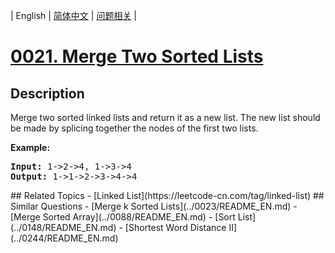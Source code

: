 
| English | [简体中文](README.md) | [问题相关](QUESTION.md) |
# [0021. Merge Two Sorted Lists](https://leetcode-cn.com/problems/merge-two-sorted-lists/)
## Description
<p>Merge two sorted linked lists and return it as a new list. The new list should be made by splicing together the nodes of the first two lists.</p>

<p><b>Example:</b>
<pre>
<b>Input:</b> 1->2->4, 1->3->4
<b>Output:</b> 1->1->2->3->4->4
</pre>
</p>
## Related Topics
- [Linked List](https://leetcode-cn.com/tag/linked-list)
## Similar Questions
- [Merge k Sorted Lists](../0023/README_EN.md)
- [Merge Sorted Array](../0088/README_EN.md)
- [Sort List](../0148/README_EN.md)
- [Shortest Word Distance II](../0244/README_EN.md)

